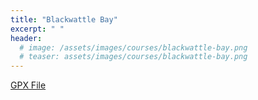 ```yaml
---
title: "Blackwattle Bay"
excerpt: " "
header:
  # image: /assets/images/courses/blackwattle-bay.png
  # teaser: assets/images/courses/blackwattle-bay.png
---
```


<div class="strava-embed-placeholder" data-embed-type="route" data-embed-id="3179241070536972902" data-full-width="true" data-style="standard" data-club-id="109154"></div><script src="https://strava-embeds.com/embed.js"></script>

<a href="\assets\gpx_files\blackwattle-bay.gpx">GPX File</a>
